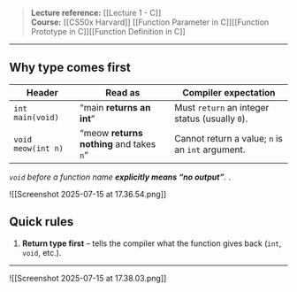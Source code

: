 

> **Lecture reference:** [[Lecture 1 - C]]  
> **Course:** [[CS50x Harvard]]
> [[Function Parameter in C]][[Function Prototype in C]][[Function Definition in C]]

---

## Why type comes first

| Header             | Read as                                 | Compiler expectation |
|--------------------|-----------------------------------------|----------------------|
| `int main(void)`   | “main **returns an int**”               | Must `return` an integer status (usually `0`). |
| `void meow(int n)` | “meow **returns nothing** and takes `n`”| Cannot return a value; `n` is an `int` argument. |

*`void` before a function name **explicitly means “no output”**.*
.

![[Screenshot 2025-07-15 at 17.36.54.png]]



## Quick rules

1. **Return type first** – tells the compiler what the function gives back (`int`, `void`, etc.). 

---

![[Screenshot 2025-07-15 at 17.38.03.png]]